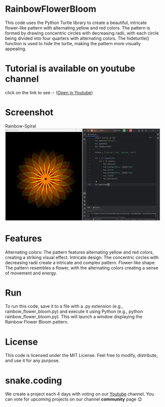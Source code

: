 # RainbowFlowerBloom

This code uses the Python Turtle library to create a beautiful, intricate flower-like pattern with alternating yellow and red colors. The pattern is formed by drawing concentric circles with decreasing radii, with each circle being divided into four quarters with alternating colors. The hideturtle() function is used to hide the turtle, making the pattern more visually appealing.

# Tutorial is available on youtube channel 
click on the link to see :- ([Open in Youtube]())

# Screenshot

Rainbow-Spiral
![screenshot](RainbowFlowerBloom.png)



# Features
Alternating colors: The pattern features alternating yellow and red colors, creating a striking visual effect.
Intricate design: The concentric circles with decreasing radii create a intricate and complex pattern.
Flower-like shape: The pattern resembles a flower, with the alternating colors creating a sense of movement and energy.


# Run
To run this code, save it to a file with a .py extension (e.g., rainbow_flower_bloom.py) and execute it using Python (e.g., python rainbow_flower_bloom.py). This will launch a window displaying the Rainbow Flower Bloom pattern.

# License
This code is licensed under the MIT License. Feel free to modify, distribute, and use it for any purpose.

# snake.coding
We create a project each 4 days with voting on our <a href="https://youtube.com/@snakecoding_12" target="_blank">Youtube</a> channel.
You can vote for upcoming projects on our channel **community** page :wink:

